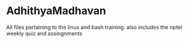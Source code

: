 # AdhithyaMadhavan

All files pertaining to the linux and bash training.
also includes the nptel weekly quiz and assingnments
